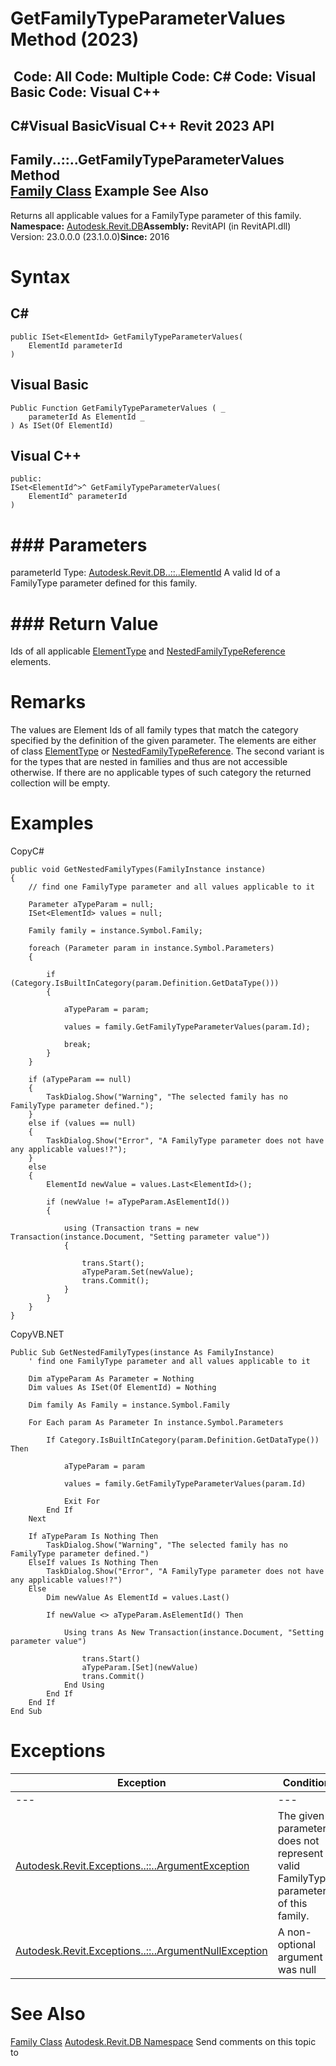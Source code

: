 # GetFamilyTypeParameterValues Method (2023)

﻿
 Code: All Code: Multiple Code: C# Code: Visual Basic Code: Visual C++   
---  
C#Visual BasicVisual C++
Revit 2023 API  
---  
Family..::..GetFamilyTypeParameterValues Method   
[Family Class](f51d019d-6ff3-692b-d1d2-b497cab564de.md "Family Class") Example See Also  
---  
Returns all applicable values for a FamilyType parameter of this family. 
**Namespace:** [Autodesk.Revit.DB](87546ba7-461b-c646-cbb1-2cb8f5bff8b2.md "Autodesk.Revit.DB Namespace")**Assembly:** RevitAPI (in RevitAPI.dll) Version: 23.0.0.0 (23.1.0.0)**Since:** 2016 
# Syntax
C#  
---  
```text
public ISet<ElementId> GetFamilyTypeParameterValues(
	ElementId parameterId
)
```
  
Visual Basic  
---  
```text
Public Function GetFamilyTypeParameterValues ( _
	parameterId As ElementId _
) As ISet(Of ElementId)
```
  
Visual C++  
---  
```text
public:
ISet<ElementId^>^ GetFamilyTypeParameterValues(
	ElementId^ parameterId
)
```
  
# ### Parameters
parameterId
    Type: [Autodesk.Revit.DB..::..ElementId](44f3f7b1-3229-3404-93c9-dc5e70337dd6.md "ElementId Class") A valid Id of a FamilyType parameter defined for this family. 
# ### Return Value
Ids of all applicable [ElementType](ffb18296-0448-559c-580c-7857cbcdc094.md "ElementType Class") and [NestedFamilyTypeReference](ff71e3b0-4300-7d04-1356-a045b9a90407.md "NestedFamilyTypeReference Class") elements. 
# Remarks
The values are Element Ids of all family types that match the category specified by the definition of the given parameter. The elements are either of class [ElementType](ffb18296-0448-559c-580c-7857cbcdc094.md "ElementType Class") or [NestedFamilyTypeReference](ff71e3b0-4300-7d04-1356-a045b9a90407.md "NestedFamilyTypeReference Class"). The second variant is for the types that are nested in families and thus are not accessible otherwise.
If there are no applicable types of such category the returned collection will be empty.
# Examples
CopyC#
```text
public void GetNestedFamilyTypes(FamilyInstance instance)
{
    // find one FamilyType parameter and all values applicable to it

    Parameter aTypeParam = null;
    ISet<ElementId> values = null;

    Family family = instance.Symbol.Family;

    foreach (Parameter param in instance.Symbol.Parameters)
    {

        if (Category.IsBuiltInCategory(param.Definition.GetDataType()))
        {

            aTypeParam = param;

            values = family.GetFamilyTypeParameterValues(param.Id);

            break;
        }
    }

    if (aTypeParam == null)
    {
        TaskDialog.Show("Warning", "The selected family has no FamilyType parameter defined.");
    }
    else if (values == null)
    {
        TaskDialog.Show("Error", "A FamilyType parameter does not have any applicable values!?");
    }
    else
    {
        ElementId newValue = values.Last<ElementId>();

        if (newValue != aTypeParam.AsElementId())
        {

            using (Transaction trans = new Transaction(instance.Document, "Setting parameter value"))
            {

                trans.Start();
                aTypeParam.Set(newValue);
                trans.Commit();
            }
        }
    }
}
```

CopyVB.NET
```text
Public Sub GetNestedFamilyTypes(instance As FamilyInstance)
    ' find one FamilyType parameter and all values applicable to it

    Dim aTypeParam As Parameter = Nothing
    Dim values As ISet(Of ElementId) = Nothing

    Dim family As Family = instance.Symbol.Family

    For Each param As Parameter In instance.Symbol.Parameters

        If Category.IsBuiltInCategory(param.Definition.GetDataType()) Then

            aTypeParam = param

            values = family.GetFamilyTypeParameterValues(param.Id)

            Exit For
        End If
    Next

    If aTypeParam Is Nothing Then
        TaskDialog.Show("Warning", "The selected family has no FamilyType parameter defined.")
    ElseIf values Is Nothing Then
        TaskDialog.Show("Error", "A FamilyType parameter does not have any applicable values!?")
    Else
        Dim newValue As ElementId = values.Last()

        If newValue <> aTypeParam.AsElementId() Then

            Using trans As New Transaction(instance.Document, "Setting parameter value")

                trans.Start()
                aTypeParam.[Set](newValue)
                trans.Commit()
            End Using
        End If
    End If
End Sub
```

# Exceptions
| Exception | Condition |
| --- | --- |
| --- | --- |
| [Autodesk.Revit.Exceptions..::..ArgumentException](2e6e4206-97a8-dd4b-df5d-4269f4bb6088.md "ArgumentException Class") | The given parameterId does not represent a valid FamilyType parameter of this family. |
| [Autodesk.Revit.Exceptions..::..ArgumentNullException](631e1424-60f4-929b-4e52-dda9dcd26316.md "ArgumentNullException Class") | A non-optional argument was null |

# See Also
[Family Class](f51d019d-6ff3-692b-d1d2-b497cab564de.md "Family Class")
[Autodesk.Revit.DB Namespace](87546ba7-461b-c646-cbb1-2cb8f5bff8b2.md "Autodesk.Revit.DB Namespace")
Send comments on this topic to 
